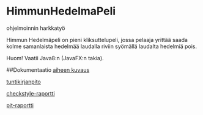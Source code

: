 ﻿# HimmunHedelmaPeli
ohjelmoinnin harkkatyö

Himmun Hedelmäpeli on pieni kliksuttelupeli, jossa pelaaja yrittää saada kolme samanlaista hedelmää laudalla riviin syömällä laudalta hedelmiä pois.

Huom! Vaatii Java8:n (JavaFX:n takia).


##Dokumentaatio
[aiheen kuvaus](/dokumentointi/aiheenKuvausJaRakenne.md)

[tuntikirjanpito](/dokumentointi/tuntikirjanpito.md)

[checkstyle-raportti](https://htmlpreview.github.io/?https://github.com/zirinna/HimmunHedelmaPeli/blob/master/dokumentointi/site/checkstyle.html)

[pit-raportti](https://htmlpreview.github.io/?https://github.com/zirinna/HimmunHedelmaPeli/blob/master/dokumentointi/pit/201604152304/index.html)
